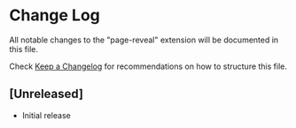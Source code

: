 # Change Log

All notable changes to the "page-reveal" extension will be documented in this file.

Check [Keep a Changelog](http://keepachangelog.com/) for recommendations on how to structure this file.

## [Unreleased]

- Initial release